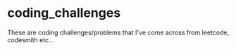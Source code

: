 # coding_challenges

These are coding challenges/problems that I've come across from leetcode, codesmith etc... 
